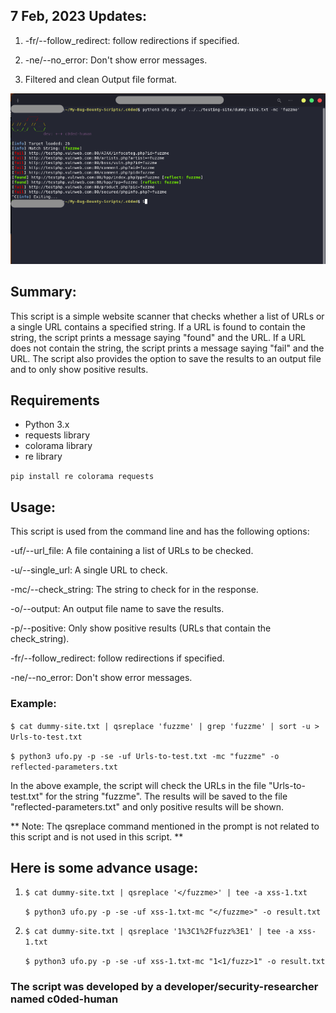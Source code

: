## 7 Feb, 2023 Updates:
1. -fr/--follow_redirect: follow redirections if specified.

2. -ne/--no_error: Don't show error messages.

3. Filtered and clean Output file format.

![Sample image](https://github.com/c0ded-human/bugbounty/blob/main/find-reflected-Xss/sample.png)



## Summary:

This script is a simple website scanner that checks whether a list of URLs or a single URL contains a specified string. If a URL is found to contain the string, the script prints a message saying "found" and the URL. If a URL does not contain the string, the script prints a message saying "fail" and the URL. The script also provides the option to save the results to an output file and to only show positive results.

## Requirements
* Python 3.x
* requests library
* colorama library
* re library 

`` pip install re colorama requests  ``
## Usage:

This script is used from the command line and has the following options:

-uf/--url_file: A file containing a list of URLs to be checked.

-u/--single_url: A single URL to check.

-mc/--check_string: The string to check for in the response.

-o/--output: An output file name to save the results.

-p/--positive: Only show positive results (URLs that contain the check_string).

-fr/--follow_redirect: follow redirections if specified.

-ne/--no_error: Don't show error messages.

### Example:

```$ cat dummy-site.txt | qsreplace 'fuzzme' | grep 'fuzzme' | sort -u > Urls-to-test.txt```

```$ python3 ufo.py -p -se -uf Urls-to-test.txt -mc "fuzzme" -o reflected-parameters.txt```

In the above example, the script will check the URLs in the file "Urls-to-test.txt" for the string "fuzzme". The results will be saved to the file "reflected-parameters.txt" and only positive results will be shown.

** Note: The qsreplace command mentioned in the prompt is not related to this script and is not used in this script. **

## Here is some advance usage:

1. ```$ cat dummy-site.txt | qsreplace '</fuzzme>' | tee -a xss-1.txt```

   ```$ python3 ufo.py -p -se -uf xss-1.txt-mc "</fuzzme>" -o result.txt```
   
2. ```$ cat dummy-site.txt | qsreplace '1%3C1%2Ffuzz%3E1' | tee -a xss-1.txt```
     
   ```$ python3 ufo.py -p -se -uf xss-1.txt-mc "1<1/fuzz>1" -o result.txt```


### The script was developed by a developer/security-researcher named c0ded-human 



